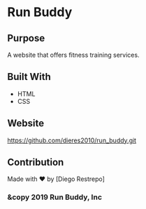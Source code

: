 # Run Buddy

## Purpose
A website that offers fitness training services. 

## Built With
* HTML
* CSS

## Website
https://github.com/dieres2010/run_buddy.git

## Contribution
Made with ❤️ by [Diego Restrepo]

### &copy 2019 Run Buddy, Inc 